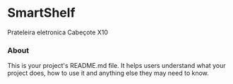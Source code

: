 SmartShelf
==========

Prateleira eletronica Cabeçote X10

### About

This is your project's README.md file. It helps users understand what your
project does, how to use it and anything else they may need to know.
